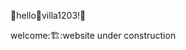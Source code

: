 :house_with_garden:hello:house_with_garden:villa1203!:house_with_garden:

welcome:🏗️:website under construction
